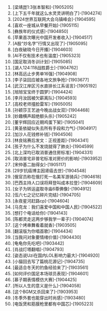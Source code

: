 
1. [梁靖崑1:3张本智和]-[1905205]
1. [上下五千年就这么水灵灵讲明白了]-[1904274]
1. [2024世界互联网大会乌镇峰会]-[1904595]
1. [喜欢一座城从早餐开始]-[1905115]
1. [彝族年的仪式感]-[1904850]
1. [苹果首次曝光中国开发者收入]-[1904517]
1. [A股“炒名字”行情又出现了]-[1905095]
1. [白夜破晓今日开播]-[1904603]
1. [AI不仅有技术也有温度]-[1905323]
1. [国足取消冬训计划]-[1905085]
1. [湖人124:118战胜爵士]-[1904762]
1. [林高远止步男单16强]-[1904908]
1. [李子柒回应被各地文旅争抢]-[1903677]
1. [武汉江岸区污水直排长江系谣言]-[1905192]
1. [旭旭宝宝终于圆梦]-[1904424]
1. [李月汝因被欠薪离队]-[1904593]
1. [高校老师撞脸雷军]-[1905005]
1. [孙颖莎王艺迪今晚出战女双]-[1904468]
1. [妙趣横声超绝额头杀]-[1905242]
1. [董宇辉回应近期鸡蛋下架]-[1905041]
1. [黄圣依疑似失去所有手段和力气]-[1904917]
1. [加沙人花钱修补钱]-[1904506]
1. [林良铭赛后发文：正视差距]-[1904341]
1. [孩子为什么不发烧就得了肺炎]-[1904599]
1. [北上深均已取消普通住房标准]-[1904331]
1. [取消普宅非普宅标准对房价的影响]-[1903952]
1. [宋仲基二胎得女]-[1905117]
1. [29岁抗癌博主因肾癌去世]-[1904548]
1. [俄官员称在俄打死一名美军游骑兵]-[1904618]
1. [巴西主持人口误将拜登叫成本拉登]-[1904609]
1. [女子为转运盗取寺庙6尊佛像]-[1904912]
1. [伍六七之记忆碎片完结]-[1904705]
1. [永夜星河赶路cp]-[1904604]
1. [马克龙：我们喜爱中国和中国人民]-[1904522]
1. [想打个电话给你]-[1904143]
1. [陈都灵走这两步够我学一辈子]-[1904074]
1. [这个烤串舞看着就香]-[1903505]
1. [翻滚版为你唱首歌]-[1904434]
1. [当我问对象要情绪价值]-[1904430]
1. [龟龟你先吃吧]-[1903442]
1. [肖战灯塔翻唱]-[1904793]
1. [姿态说Uzi在国内LOL影响力最大]-[1904920]
1. [小猫回去写了篇桃花源记]-[1904735]
1. [最适合冬天的钓鱼经验来了]-[1903561]
1. [如何评价国足本场球员表现]-[1904601]
1. [慕子期表情模仿大赛]-[1904425]
1. [所以人生的意义是什么]-[1904058]
1. [这个BGM又杀回来了]-[1903953]
1. [冬季外套也能穿出时尚感]-[1903480]
1. [电饭煲和筋膜枪里都有中国芯]-[1905223]